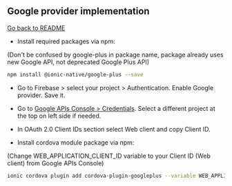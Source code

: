 ## Google provider implementation

[Go back to README](../README.md)

- Install required packages via npm:

(Don't be confused by google-plus in package name, package already uses new Google API, not deprecated Google Plus API)
``` bash
npm install @ionic-native/google-plus --save
```

- Go to Firebase > select your project > Authentication.
Enable Google provider. Save it.

- Go to [Google APIs Console > Credentials](https://console.developers.google.com/apis/credentials/).
Select a different project at the top on left side if needed.

- In OAuth 2.0 Client IDs section select Web client and copy Client ID.

- Install cordova module package via npm:

(Change WEB_APPLICATION_CLIENT_ID variable to your Client ID (Web client) from Google APIs Console)
``` bash
ionic cordova plugin add cordova-plugin-googleplus --variable WEB_APPLICATION_CLIENT_ID="xxx.apps.googleusercontent.com"
```

